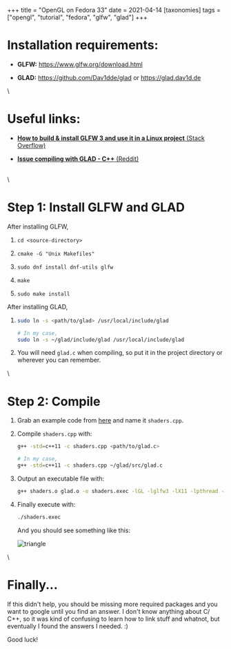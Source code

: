 +++
title = "OpenGL on Fedora 33"
date = 2021-04-14
[taxonomies]
tags = ["opengl", "tutorial", "fedora", "glfw", "glad"]
+++

# Installation requirements:

-   **GLFW:** <https://www.glfw.org/download.html>

-   **GLAD:** <https://github.com/Dav1dde/glad> or <https://glad.dav1d.de>

\

# Useful links:

-   [**How to build & install GLFW 3 and use it in a Linux project** (Stack Overflow)](https://stackoverflow.com/questions/17768008/how-to-build-install-glfw-3-and-use-it-in-a-linux-project)

-   [**Issue compiling with GLAD - C++** (Reddit)](https://www.reddit.com/r/opengl/comments/blqgoy/issue_compiling_with_glad_c/)

\
\

# Step 1: Install GLFW and GLAD

After installing GLFW,

1. `cd <source-directory>`

2. `cmake -G "Unix Makefiles"`

3. `sudo dnf install dnf-utils glfw`

4. `make`

5. `sudo make install`

After installing GLAD,

1. ```bash
   sudo ln -s <path/to/glad> /usr/local/include/glad

   # In my case,
   sudo ln -s ~/glad/include/glad /usr/local/include/glad
   ```

2. You will need `glad.c` when compiling, so put it in the project directory or wherever you can remember.

\

# Step 2: Compile

1. Grab an example code from [here](https://learnopengl.com/code_viewer_gh.php?code=src/1.getting_started/3.2.shaders_interpolation/shaders_interpolation.cpp) and name it `shaders.cpp`.

2. Compile `shaders.cpp` with:

    ```bash
    g++ -std=c++11 -c shaders.cpp <path/to/glad.c>

    # In my case,
    g++ -std=c++11 -c shaders.cpp ~/glad/src/glad.c
    ```

3. Output an executable file with:

    ```bash
    g++ shaders.o glad.o -o shaders.exec -lGL -lglfw3 -lX11 -lpthread -ldl
    ```

4. Finally execute with:

    ```bash
    ./shaders.exec
    ```

    And you should see something like this:

    ![triangle](/images/blog/shaders.webp)

\

# Finally...

If this didn't help, you should be missing more required packages and you want to google until you find an answer. I don't know anything about C/ C++, so it was kind of confusing to learn how to link stuff and whatnot, but eventually I found the answers I needed. :)

Good luck!
